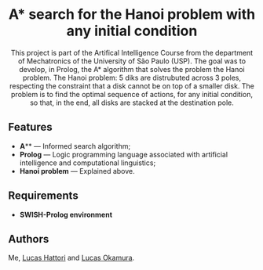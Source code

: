 
<h1 align="center">
A* search for the Hanoi problem with any initial condition
</h1>

<p align="center">
    This project is part of the Artifical Intelligence Course from the department of Mechatronics of the University of São Paulo (USP). The goal was to develop, in Prolog, the A* algorithm that solves the problem the Hanoi problem. The Hanoi problem: 5 diks are distrubuted across 3 poles, respecting the constraint that a disk cannot be on top of a smaller disk. The problem is to find the optimal sequence of actions, for any initial condition, so that, in the end, all disks are stacked at the destination pole. 
</p>

## Features
[//]: # (Add the features of your project here:)

- **A**** — Informed search algorithm;
- **Prolog** —  Logic programming language associated with artificial intelligence and computational linguistics;
- **Hanoi problem** — Explained above.

## Requirements

- **SWISH-Prolog environment**

## Authors

Me, [Lucas Hattori](https://github.com/lucas-hattori-costa) and [Lucas Okamura](https://github.com/Lucas-Okamura).
